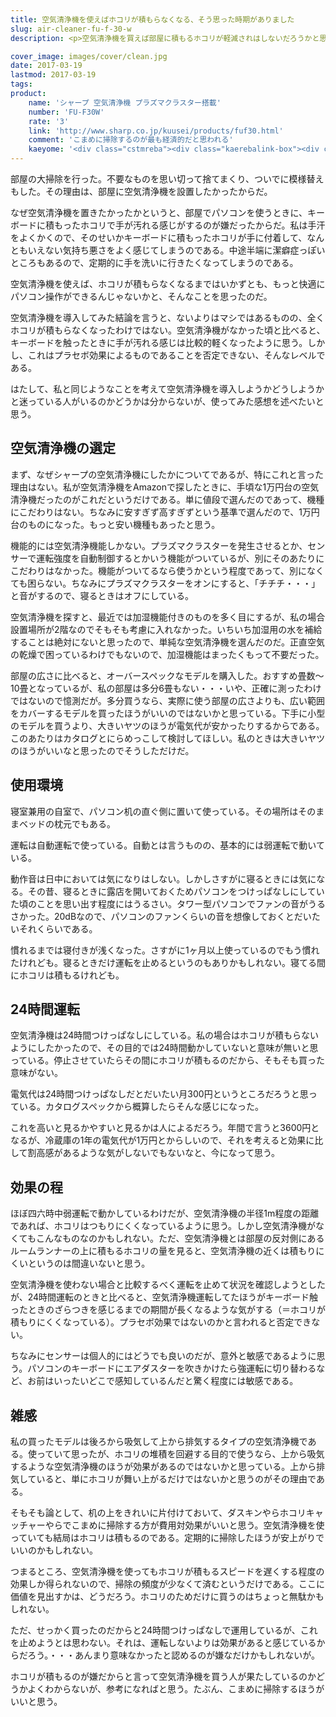 ```yaml
---
title: 空気清浄機を使えばホコリが積もらなくなる、そう思った時期がありました
slug: air-cleaner-fu-f-30-w
description: <p>空気清浄機を買えば部屋に積もるホコリが軽減されはしないだろうかと思って買ってみた。個人的にはダメ元で買ったので、特にがっかりしているわけではないが、こまめに掃除したほうが経済的でいいというのが結論になりそう。</p>

cover_image: images/cover/clean.jpg
date: 2017-03-19
lastmod: 2017-03-19
tags: 
product:
    name: 'シャープ 空気清浄機 プラズマクラスター搭載'
    number: 'FU-F30W'
    rate: '3'
    link: 'http://www.sharp.co.jp/kuusei/products/fuf30.html'
    comment: 'こまめに掃除するのが最も経済的だと思われる'
    kaeyome: '<div class="cstmreba"><div class="kaerebalink-box"><div class="kaerebalink-image"><a href="http://www.amazon.co.jp/exec/obidos/ASIN/B0149Z1ABY/illusionspace-22/" target="_blank" rel="nofollow" ><img src="https://images-fe.ssl-images-amazon.com/images/I/11LTEM7YizL._SL160_.jpg" style="border: none;" /></a></div><div class="kaerebalink-info"><div class="kaerebalink-name"><a href="http://www.amazon.co.jp/exec/obidos/ASIN/B0149Z1ABY/illusionspace-22/" target="_blank" rel="nofollow" >シャープ 空気清浄機 プラズマクラスター搭載 ~10畳 ホワイト FU-F30W</a><div class="kaerebalink-powered-date">posted with <a href="http://kaereba.com" rel="nofollow" target="_blank">カエレバ</a></div></div><div class="kaerebalink-detail"> シャープ     </div><div class="kaerebalink-link1"><div class="shoplinkamazon"><a href="http://www.amazon.co.jp/gp/search?keywords=%E3%82%B7%E3%83%A3%E3%83%BC%E3%83%97%20%E7%A9%BA%E6%B0%97%E6%B8%85%E6%B5%84%E6%A9%9F%20%E3%83%97%E3%83%A9%E3%82%BA%E3%83%9E%E3%82%AF%E3%83%A9%E3%82%B9%E3%82%BF%E3%83%BC%E6%90%AD%E8%BC%89&__mk_ja_JP=%E3%82%AB%E3%82%BF%E3%82%AB%E3%83%8A&tag=illusionspace-22" target="_blank" rel="nofollow" >Amazon</a></div><div class="shoplinkrakuten"><a href="https://hb.afl.rakuten.co.jp/hgc/0e95387f.f2aef20d.0e953880.25e412bd/?pc=http%3A%2F%2Fsearch.rakuten.co.jp%2Fsearch%2Fmall%2F%25E3%2582%25B7%25E3%2583%25A3%25E3%2583%25BC%25E3%2583%2597%2520%25E7%25A9%25BA%25E6%25B0%2597%25E6%25B8%2585%25E6%25B5%2584%25E6%25A9%259F%2520%25E3%2583%2597%25E3%2583%25A9%25E3%2582%25BA%25E3%2583%259E%25E3%2582%25AF%25E3%2583%25A9%25E3%2582%25B9%25E3%2582%25BF%25E3%2583%25BC%25E6%2590%25AD%25E8%25BC%2589%2F-%2Ff.1-p.1-s.1-sf.0-st.A-v.2%3Fx%3D0%26scid%3Daf_ich_link_urltxt%26m%3Dhttp%3A%2F%2Fm.rakuten.co.jp%2F" target="_blank" rel="nofollow" >楽天市場</a></div></div></div><div class="booklink-footer"></div></div></div>'
---
```


<p>部屋の大掃除を行った。不要なものを思い切って捨てまくり、ついでに模様替えもした。その理由は、部屋に空気清浄機を設置したかったからだ。</p>
<p>なぜ空気清浄機を置きたかったかというと、部屋でパソコンを使うときに、キーボードに積もったホコリで手が汚れる感じがするのが嫌だったからだ。私は手汗をよくかくので、そのせいかキーボードに積もったホコリが手に付着して、なんともいえない気持ち悪さをよく感じてしまうのである。中途半端に潔癖症っぽいところもあるので、定期的に手を洗いに行きたくなってしまうのである。</p>
<p>空気清浄機を使えば、ホコリが積もらなくなるまではいかずとも、もっと快適にパソコン操作ができるんじゃないかと、そんなことを思ったのだ。</p>
<p>空気清浄機を導入してみた結論を言うと、ないよりはマシではあるものの、全くホコリが積もらなくなったわけではない。空気清浄機がなかった頃と比べると、キーボードを触ったときに手が汚れる感じは比較的軽くなったように思う。しかし、これはプラセボ効果によるものであることを否定できない、そんなレベルである。</p>
<p>はたして、私と同じようなことを考えて空気清浄機を導入しようかどうしようかと迷っている人がいるのかどうかは分からないが、使ってみた感想を述べたいと思う。</p>
<h2>空気清浄機の選定</h2>
<p>まず、なぜシャープの空気清浄機にしたかについてであるが、特にこれと言った理由はない。私が空気清浄機をAmazonで探したときに、手頃な1万円台の空気清浄機だったのがこれだというだけである。単に値段で選んだのであって、機種にこだわりはない。ちなみに安すぎず高すぎずという基準で選んだので、1万円台のものになった。もっと安い機種もあったと思う。</p>
<p>機能的には空気清浄機能しかない。プラズマクラスターを発生させるとか、センサーで運転強度を自動制御するとかいう機能がついているが、別にそのあたりにこだわりはなかった。機能がついてるなら使うかという程度であって、別になくても困らない。ちなみにプラズマクラスターをオンにすると、「チチチ・・・」と音がするので、寝るときはオフにしている。</p>
<p>空気清浄機を探すと、最近では加湿機能付きのものを多く目にするが、私の場合設置場所が2階なのでそもそも考慮に入れなかった。いちいち加湿用の水を補給することは絶対にないと思ったので、単純な空気清浄機を選んだのだ。正直空気の乾燥で困っているわけでもないので、加湿機能はまったくもって不要だった。</p>
<p>部屋の広さに比べると、オーバースペックなモデルを購入した。おすすめ畳数〜10畳となっているが、私の部屋は多分6畳もない・・・いや、正確に測ったわけではないので憶測だが。多分買うなら、実際に使う部屋の広さよりも、広い範囲をカバーするモデルを買ったほうがいいのではないかと思っている。下手に小型のモデルを買うより、大きいヤツのほうが電気代が安かったりするからである。このあたりはカタログとにらめっこして検討してほしい。私のときは大きいヤツのほうがいいなと思ったのでそうしただけだ。</p>
<h2>使用環境</h2>
<p>寝室兼用の自室で、パソコン机の直ぐ側に置いて使っている。その場所はそのままベッドの枕元でもある。</p>
<p>運転は自動運転で使っている。自動とは言うものの、基本的には弱運転で動いている。</p>
<p>動作音は日中においては気になりはしない。しかしさすがに寝るときには気になる。その昔、寝るときに露店を開いておくためパソコンをつけっぱなしにしていた頃のことを思い出す程度にはうるさい。タワー型パソコンでファンの音がうるさかった。20dBなので、パソコンのファンくらいの音を想像しておくとだいたいそれくらいである。</p>
<p>慣れるまでは寝付きが浅くなった。さすがに1ヶ月以上使っているのでもう慣れたけれども。寝るときだけ運転を止めるというのもありかもしれない。寝てる間にホコリは積もるけれども。</p>
<h2>24時間運転</h2>
<p>空気清浄機は24時間つけっぱなしにしている。私の場合はホコリが積もらないようにしたかったので、その目的では24時間動かしていないと意味が無いと思っている。停止させていたらその間にホコリが積もるのだから、そもそも買った意味がない。</p>
<p>電気代は24時間つけっぱなしだとだいたい月300円というところだろうと思っている。カタログスペックから概算したらそんな感じになった。</p>
<p>これを高いと見るかやすいと見るかは人によるだろう。年間で言うと3600円となるが、冷蔵庫の1年の電気代が1万円とからしいので、それを考えると効果に比して割高感があるような気がしないでもないなと、今になって思う。</p>
<h2>効果の程</h2>
<p>ほぼ四六時中弱運転で動かしているわけだが、空気清浄機の半径1m程度の距離であれば、ホコリはつもりにくくなっているように思う。しかし空気清浄機がなくてもこんなものなのかもしれない。ただ、空気清浄機とは部屋の反対側にあるルームランナーの上に積もるホコリの量を見ると、空気清浄機の近くは積もりにくいというのは間違いないと思う。</p>
<p>空気清浄機を使わない場合と比較するべく運転を止めて状況を確認しようとしたが、24時間運転のときと比べると、空気清浄機運転してたほうがキーボード触ったときのざらつきを感じるまでの期間が長くなるような気がする（＝ホコリが積もりにくくなっている）。プラセボ効果ではないのかと言われると否定できない。</p>
<p>ちなみにセンサーは個人的にはどうでも良いのだが、意外と敏感であるように思う。パソコンのキーボードにエアダスターを吹きかけたら強運転に切り替わるなど、お前はいったいどこで感知しているんだと驚く程度には敏感である。</p>
<h2>雑感</h2>
<p>私の買ったモデルは後ろから吸気して上から排気するタイプの空気清浄機である。使っていて思ったが、ホコリの堆積を回避する目的で使うなら、上から吸気するような空気清浄機のほうが効果があるのではないかと思っている。上から排気していると、単にホコリが舞い上がるだけではないかと思うのがその理由である。</p>
<p>そもそも論として、机の上をきれいに片付けておいて、ダスキンやらホコリキャッチャーやらでこまめに掃除する方が費用対効果がいいと思う。空気清浄機を使っていても結局はホコリは積もるのである。定期的に掃除したほうが安上がりでいいのかもしれない。</p>
<p>つまるところ、空気清浄機を使ってもホコリが積もるスピードを遅くする程度の効果しか得られないので、掃除の頻度が少なくて済むというだけである。ここに価値を見出すかは、どうだろう。ホコリのためだけに買うのはちょっと無駄かもしれない。</p>
<p>ただ、せっかく買ったのだからと24時間つけっぱなしで運用しているが、これを止めようとは思わない。それは、運転しないよりは効果があると感じているからだろう。・・・あんまり意味なかったと認めるのが嫌なだけかもしれないが。</p>
<p>ホコリが積もるのが嫌だからと言って空気清浄機を買う人が果たしているのかどうかよくわからないが、参考になればと思う。たぶん、こまめに掃除するほうがいいと思う。</p>

  